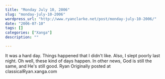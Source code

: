 ```yaml
---
title: "Monday July 10, 2006"
slug: "monday-july-10-2006"
wordpress_url: "http://www.ryanclarke.net/post/monday-july-10-2006/"
date: "2006-07-10"
tags: []
categories: ["Xanga"]
description: ""

---
```


It was a hard day. Things happened that I didn't like. Also, I slept poorly last night. Oh well, these kind of days happen.
In other news, God is still the same, and He's still good.
Ryan
Originally posted at classicalRyan.xanga.com
